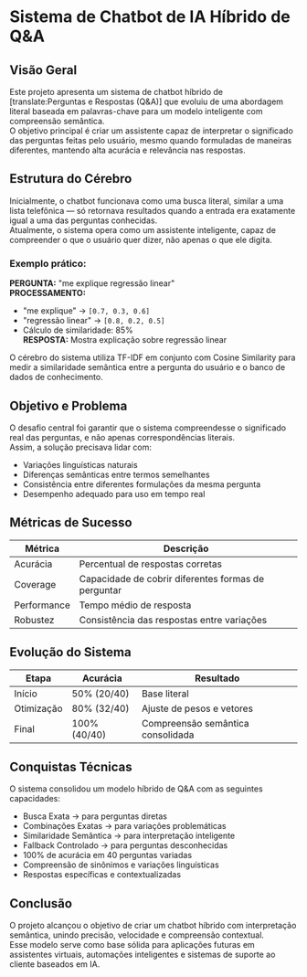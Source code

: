 # Sistema de Chatbot de IA Híbrido de Q&A

## Visão Geral
Este projeto apresenta um sistema de chatbot híbrido de [translate:Perguntas e Respostas (Q&A)] que evoluiu de uma abordagem literal baseada em palavras-chave para um modelo inteligente com compreensão semântica.  
O objetivo principal é criar um assistente capaz de interpretar o significado das perguntas feitas pelo usuário, mesmo quando formuladas de maneiras diferentes, mantendo alta acurácia e relevância nas respostas.

## Estrutura do Cérebro
Inicialmente, o chatbot funcionava como uma busca literal, similar a uma lista telefônica — só retornava resultados quando a entrada era exatamente igual a uma das perguntas conhecidas.  
Atualmente, o sistema opera como um assistente inteligente, capaz de compreender o que o usuário quer dizer, não apenas o que ele digita.

### Exemplo prático:
**PERGUNTA:** "me explique regressão linear"  
**PROCESSAMENTO:**  
- "me explique" → `[0.7, 0.3, 0.6]`  
- "regressão linear" → `[0.8, 0.2, 0.5]`  
- Cálculo de similaridade: 85%  
**RESPOSTA:** Mostra explicação sobre regressão linear

O cérebro do sistema utiliza TF-IDF em conjunto com Cosine Similarity para medir a similaridade semântica entre a pergunta do usuário e o banco de dados de conhecimento.

## Objetivo e Problema
O desafio central foi garantir que o sistema compreendesse o significado real das perguntas, e não apenas correspondências literais.  
Assim, a solução precisava lidar com:

- Variações linguísticas naturais  
- Diferenças semânticas entre termos semelhantes  
- Consistência entre diferentes formulações da mesma pergunta  
- Desempenho adequado para uso em tempo real

## Métricas de Sucesso

| Métrica      | Descrição                             |
|--------------|-------------------------------------|
| Acurácia     | Percentual de respostas corretas    |
| Coverage     | Capacidade de cobrir diferentes formas de perguntar |
| Performance  | Tempo médio de resposta              |
| Robustez    | Consistência das respostas entre variações |

## Evolução do Sistema

| Etapa     | Acurácia     | Resultado                  |
|-----------|--------------|----------------------------|
| Início    | 50% (20/40)  | Base literal               |
| Otimização| 80% (32/40)  | Ajuste de pesos e vetores  |
| Final     | 100% (40/40) | Compreensão semântica consolidada |

## Conquistas Técnicas
O sistema consolidou um modelo híbrido de Q&A com as seguintes capacidades:

- Busca Exata → para perguntas diretas  
- Combinações Exatas → para variações problemáticas  
- Similaridade Semântica → para interpretação inteligente  
- Fallback Controlado → para perguntas desconhecidas  
- 100% de acurácia em 40 perguntas variadas  
- Compreensão de sinônimos e variações linguísticas  
- Respostas específicas e contextualizadas  

## Conclusão
O projeto alcançou o objetivo de criar um chatbot híbrido com interpretação semântica, unindo precisão, velocidade e compreensão contextual.  
Esse modelo serve como base sólida para aplicações futuras em assistentes virtuais, automações inteligentes e sistemas de suporte ao cliente baseados em IA.
